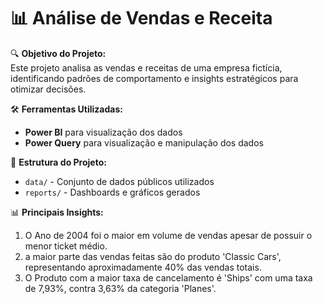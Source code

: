 # 📊 Análise de Vendas e Receita  

🔍 **Objetivo do Projeto:**  
Este projeto analisa as vendas e receitas de uma empresa fictícia, identificando padrões de comportamento e insights estratégicos para otimizar decisões.  

🛠 **Ferramentas Utilizadas:**  
- **Power BI** para visualização dos dados  
- **Power Query** para visualização e manipulação dos dados

📂 **Estrutura do Projeto:**  
- `data/` - Conjunto de dados públicos utilizados  
- `reports/` - Dashboards e gráficos gerados  

📊 **Principais Insights:**  
1. O Ano de 2004 foi o maior em volume de vendas apesar de possuir o menor ticket médio.
2. a maior parte das vendas feitas são do produto 'Classic Cars', representando aproximadamente 40% das vendas totais.  
3. O Produto com a maior taxa de cancelamento é 'Ships' com uma taxa de 7,93%, contra 3,63% da categoria 'Planes'.


